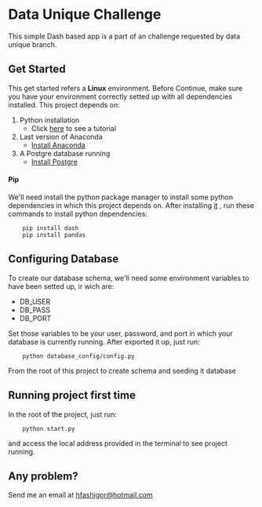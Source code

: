 
# Data Unique Challenge

  

This simple Dash based app is a part of an challenge requested by data unique branch.

## Get Started
This get started refers a **Linux** environment.
Before Continue, make sure you have your environment correctly setted up with all dependencies installed.
This project depends on:
1. Python installation
	* Click [here](https://realpython.com/installing-python/) to see a tutorial
2. Last version of Anaconda
	* [Install Anaconda](https://docs.anaconda.com/anaconda/install/)
3. A Postgre database running
	* [Install Postgre](https://www.postgresql.org/download/)

#### Pip
We'll need install the python package manager to install some python dependencies in which this project depends on. After installing [it](https://pip.pypa.io/en/stable/installing/) , run these commands to install python dependencies:
```console
	pip install dash
	pip install pandas
```

## Configuring Database

To create our database schema, we'll need some environment variables to have been setted up, ir wich are:
* DB_USER
* DB_PASS
* DB_PORT

Set those variables to be your user, password, and port in which your database is currently running. After exported it up, just run:
```console
	python database_config/config.py
```
From the root of this project to create schema and seeding it database

## Running project first time
In the root of the project, just run:
```console
	python start.py
```
and access the local address provided in the terminal to see project running.

## Any problem?
Send me an email at <hfashigor@hotmail.com>